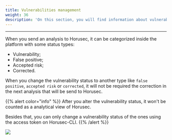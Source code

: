 ```yaml
---
title: Vulnerabilities management
weight: 36
description: 'On this section, you will find information about vulnerabilities management.'
---
```


---

When you send an analysis to Horusec, it can be categorized inside the platform with some status types: 

* Vulnerability;
* False positive;
* Accepted risk;
* Corrected.

When you change the vulnerability status to another type like `false positive`, `accepted risk` or `corrected`, it will not be required the correction in the next analysis that will be send to Horusec. 

{{% alert color="info" %}}
After you alter the vulnerability status, it won't be counted as a analytical view of Horusec. 

Besides that, you can only change a vulnerability status of the ones using the access token on Horusec-CLI. 
{{% /alert %}}

![](/docs/gestaovulneen_us.gif)
